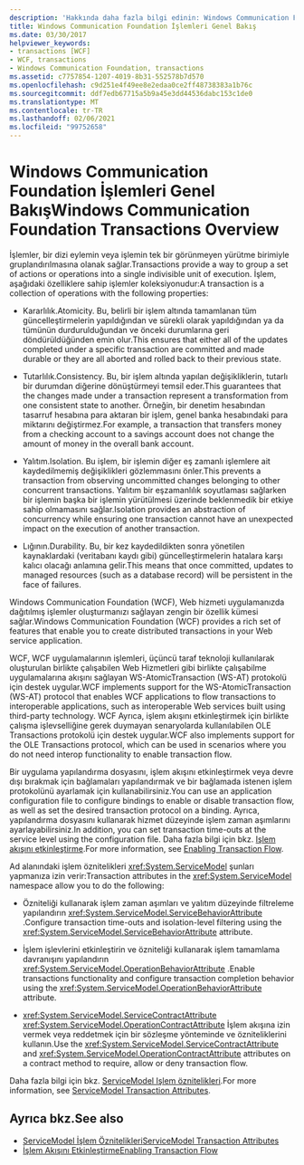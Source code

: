 ```yaml
---
description: 'Hakkında daha fazla bilgi edinin: Windows Communication Foundation Işlemlerine genel bakış'
title: Windows Communication Foundation İşlemleri Genel Bakış
ms.date: 03/30/2017
helpviewer_keywords:
- transactions [WCF]
- WCF, transactions
- Windows Communication Foundation, transactions
ms.assetid: c7757854-1207-4019-8b31-552578b7d570
ms.openlocfilehash: c9d251e4f49ee8e2edaa0ce2ff48738383a1b76c
ms.sourcegitcommit: ddf7edb67715a5b9a45e3dd44536dabc153c1de0
ms.translationtype: MT
ms.contentlocale: tr-TR
ms.lasthandoff: 02/06/2021
ms.locfileid: "99752658"
---
```

# <a name="windows-communication-foundation-transactions-overview"></a><span data-ttu-id="c1ef0-103">Windows Communication Foundation İşlemleri Genel Bakış</span><span class="sxs-lookup"><span data-stu-id="c1ef0-103">Windows Communication Foundation Transactions Overview</span></span>

<span data-ttu-id="c1ef0-104">İşlemler, bir dizi eylemin veya işlemin tek bir görünmeyen yürütme birimiyle gruplandırılmasına olanak sağlar.</span><span class="sxs-lookup"><span data-stu-id="c1ef0-104">Transactions provide a way to group a set of actions or operations into a single indivisible unit of execution.</span></span> <span data-ttu-id="c1ef0-105">İşlem, aşağıdaki özelliklere sahip işlemler koleksiyonudur:</span><span class="sxs-lookup"><span data-stu-id="c1ef0-105">A transaction is a collection of operations with the following properties:</span></span>  
  
- <span data-ttu-id="c1ef0-106">Kararlılık.</span><span class="sxs-lookup"><span data-stu-id="c1ef0-106">Atomicity.</span></span> <span data-ttu-id="c1ef0-107">Bu, belirli bir işlem altında tamamlanan tüm güncelleştirmelerin yapıldığından ve sürekli olarak yapıldığından ya da tümünün durdurulduğundan ve önceki durumlarına geri döndürüldüğünden emin olur.</span><span class="sxs-lookup"><span data-stu-id="c1ef0-107">This ensures that either all of the updates completed under a specific transaction are committed and made durable or they are all aborted and rolled back to their previous state.</span></span>  
  
- <span data-ttu-id="c1ef0-108">Tutarlılık.</span><span class="sxs-lookup"><span data-stu-id="c1ef0-108">Consistency.</span></span> <span data-ttu-id="c1ef0-109">Bu, bir işlem altında yapılan değişikliklerin, tutarlı bir durumdan diğerine dönüştürmeyi temsil eder.</span><span class="sxs-lookup"><span data-stu-id="c1ef0-109">This guarantees that the changes made under a transaction represent a transformation from one consistent state to another.</span></span> <span data-ttu-id="c1ef0-110">Örneğin, bir denetim hesabından tasarruf hesabına para aktaran bir işlem, genel banka hesabındaki para miktarını değiştirmez.</span><span class="sxs-lookup"><span data-stu-id="c1ef0-110">For example, a transaction that transfers money from a checking account to a savings account does not change the amount of money in the overall bank account.</span></span>  
  
- <span data-ttu-id="c1ef0-111">Yalıtım.</span><span class="sxs-lookup"><span data-stu-id="c1ef0-111">Isolation.</span></span> <span data-ttu-id="c1ef0-112">Bu işlem, bir işlemin diğer eş zamanlı işlemlere ait kaydedilmemiş değişiklikleri gözlemmasını önler.</span><span class="sxs-lookup"><span data-stu-id="c1ef0-112">This prevents a transaction from observing uncommitted changes belonging to other concurrent transactions.</span></span> <span data-ttu-id="c1ef0-113">Yalıtım bir eşzamanlılık soyutlaması sağlarken bir işlemin başka bir işlemin yürütülmesi üzerinde beklenmedik bir etkiye sahip olmamasını sağlar.</span><span class="sxs-lookup"><span data-stu-id="c1ef0-113">Isolation provides an abstraction of concurrency while ensuring one transaction cannot have an unexpected impact on the execution of another transaction.</span></span>  
  
- <span data-ttu-id="c1ef0-114">Lığının.</span><span class="sxs-lookup"><span data-stu-id="c1ef0-114">Durability.</span></span> <span data-ttu-id="c1ef0-115">Bu, bir kez kaydedildikten sonra yönetilen kaynaklardaki (veritabanı kaydı gibi) güncelleştirmelerin hatalara karşı kalıcı olacağı anlamına gelir.</span><span class="sxs-lookup"><span data-stu-id="c1ef0-115">This means that once committed, updates to managed resources (such as a database record) will be persistent in the face of failures.</span></span>  
  
 <span data-ttu-id="c1ef0-116">Windows Communication Foundation (WCF), Web hizmeti uygulamanızda dağıtılmış işlemler oluşturmanızı sağlayan zengin bir özellik kümesi sağlar.</span><span class="sxs-lookup"><span data-stu-id="c1ef0-116">Windows Communication Foundation (WCF) provides a rich set of features that enable you to create distributed transactions in your Web service application.</span></span>  
  
 <span data-ttu-id="c1ef0-117">WCF, WCF uygulamalarının işlemleri, üçüncü taraf teknoloji kullanılarak oluşturulan birlikte çalışabilen Web Hizmetleri gibi birlikte çalışabilme uygulamalarına akışını sağlayan WS-AtomicTransaction (WS-AT) protokolü için destek uygular.</span><span class="sxs-lookup"><span data-stu-id="c1ef0-117">WCF implements support for the WS-AtomicTransaction (WS-AT) protocol that enables WCF applications to flow transactions to interoperable applications, such as interoperable Web services built using third-party technology.</span></span> <span data-ttu-id="c1ef0-118">WCF Ayrıca, işlem akışını etkinleştirmek için birlikte çalışma işlevselliğine gerek duymayan senaryolarda kullanılabilen OLE Transactions protokolü için destek uygular.</span><span class="sxs-lookup"><span data-stu-id="c1ef0-118">WCF also implements support for the OLE Transactions protocol, which can be used in scenarios where you do not need interop functionality to enable transaction flow.</span></span>  
  
 <span data-ttu-id="c1ef0-119">Bir uygulama yapılandırma dosyasını, işlem akışını etkinleştirmek veya devre dışı bırakmak için bağlamaları yapılandırmak ve bir bağlamada istenen işlem protokolünü ayarlamak için kullanabilirsiniz.</span><span class="sxs-lookup"><span data-stu-id="c1ef0-119">You can use an application configuration file to configure bindings to enable or disable transaction flow, as well as set the desired transaction protocol on a binding.</span></span> <span data-ttu-id="c1ef0-120">Ayrıca, yapılandırma dosyasını kullanarak hizmet düzeyinde işlem zaman aşımlarını ayarlayabilirsiniz.</span><span class="sxs-lookup"><span data-stu-id="c1ef0-120">In addition, you can set transaction time-outs at the service level using the configuration file.</span></span> <span data-ttu-id="c1ef0-121">Daha fazla bilgi için bkz. [Işlem akışını etkinleştirme](enabling-transaction-flow.md).</span><span class="sxs-lookup"><span data-stu-id="c1ef0-121">For more information, see [Enabling Transaction Flow](enabling-transaction-flow.md).</span></span>  
  
 <span data-ttu-id="c1ef0-122">Ad alanındaki işlem öznitelikleri <xref:System.ServiceModel> şunları yapmanıza izin verir:</span><span class="sxs-lookup"><span data-stu-id="c1ef0-122">Transaction attributes in the <xref:System.ServiceModel> namespace allow you to do the following:</span></span>  
  
- <span data-ttu-id="c1ef0-123">Özniteliği kullanarak işlem zaman aşımları ve yalıtım düzeyinde filtreleme yapılandırın <xref:System.ServiceModel.ServiceBehaviorAttribute> .</span><span class="sxs-lookup"><span data-stu-id="c1ef0-123">Configure transaction time-outs and isolation-level filtering using the <xref:System.ServiceModel.ServiceBehaviorAttribute> attribute.</span></span>  
  
- <span data-ttu-id="c1ef0-124">İşlem işlevlerini etkinleştirin ve özniteliği kullanarak işlem tamamlama davranışını yapılandırın <xref:System.ServiceModel.OperationBehaviorAttribute> .</span><span class="sxs-lookup"><span data-stu-id="c1ef0-124">Enable transactions functionality and configure transaction completion behavior using the <xref:System.ServiceModel.OperationBehaviorAttribute> attribute.</span></span>  
  
- <span data-ttu-id="c1ef0-125"><xref:System.ServiceModel.ServiceContractAttribute> <xref:System.ServiceModel.OperationContractAttribute> İşlem akışına izin vermek veya reddetmek için bir sözleşme yönteminde ve özniteliklerini kullanın.</span><span class="sxs-lookup"><span data-stu-id="c1ef0-125">Use the <xref:System.ServiceModel.ServiceContractAttribute> and <xref:System.ServiceModel.OperationContractAttribute> attributes on a contract method to require, allow or deny transaction flow.</span></span>  
  
 <span data-ttu-id="c1ef0-126">Daha fazla bilgi için bkz. [ServiceModel Işlem öznitelikleri](servicemodel-transaction-attributes.md).</span><span class="sxs-lookup"><span data-stu-id="c1ef0-126">For more information, see [ServiceModel Transaction Attributes](servicemodel-transaction-attributes.md).</span></span>  
  
## <a name="see-also"></a><span data-ttu-id="c1ef0-127">Ayrıca bkz.</span><span class="sxs-lookup"><span data-stu-id="c1ef0-127">See also</span></span>

- [<span data-ttu-id="c1ef0-128">ServiceModel İşlem Öznitelikleri</span><span class="sxs-lookup"><span data-stu-id="c1ef0-128">ServiceModel Transaction Attributes</span></span>](servicemodel-transaction-attributes.md)
- [<span data-ttu-id="c1ef0-129">İşlem Akışını Etkinleştirme</span><span class="sxs-lookup"><span data-stu-id="c1ef0-129">Enabling Transaction Flow</span></span>](enabling-transaction-flow.md)
